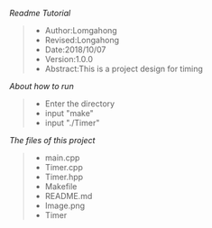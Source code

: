 *Readme Tutorial*
>- Author:Lomgahong
>- Revised:Longahong
>- Date:2018/10/07
>- Version:1.0.0
>- Abstract:This is a project design for timing

*About how to run*
>- Enter the directory
>- input "make"
>- input "./Timer"

*The files of this project*
>- main.cpp
>- Timer.cpp
>- Timer.hpp
>- Makefile
>- README.md
>- Image.png
>- Timer
